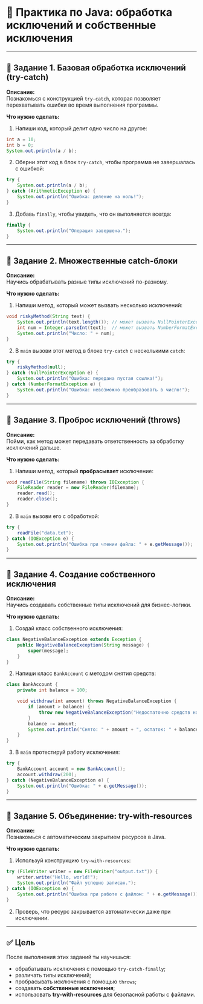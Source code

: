 # 🧠 Практика по Java: обработка исключений и собственные исключения

---

## 🧩 Задание 1. Базовая обработка исключений (try-catch)

**Описание:**  
Познакомься с конструкцией `try-catch`, которая позволяет перехватывать ошибки во время выполнения программы.

**Что нужно сделать:**  
1. Напиши код, который делит одно число на другое:
```java
int a = 10;
int b = 0;
System.out.println(a / b);
```
2. Оберни этот код в блок `try-catch`, чтобы программа не завершалась с ошибкой:
```java
try {
    System.out.println(a / b);
} catch (ArithmeticException e) {
    System.out.println("Ошибка: деление на ноль!");
}
```
3. Добавь `finally`, чтобы увидеть, что он выполняется всегда:
```java
finally {
    System.out.println("Операция завершена.");
}
```

---

## 🧩 Задание 2. Множественные catch-блоки

**Описание:**  
Научись обрабатывать разные типы исключений по-разному.

**Что нужно сделать:**  
1. Напиши метод, который может вызвать несколько исключений:
```java
void riskyMethod(String text) {
    System.out.println(text.length()); // может вызвать NullPointerException
    int num = Integer.parseInt(text);  // может вызвать NumberFormatException
    System.out.println("Число: " + num);
}
```
2. В `main` вызови этот метод в блоке `try-catch` с несколькими `catch`:
```java
try {
    riskyMethod(null);
} catch (NullPointerException e) {
    System.out.println("Ошибка: передана пустая ссылка!");
} catch (NumberFormatException e) {
    System.out.println("Ошибка: невозможно преобразовать в число!");
}
```

---

## 🧩 Задание 3. Проброс исключений (throws)

**Описание:**  
Пойми, как метод может передавать ответственность за обработку исключений дальше.

**Что нужно сделать:**  
1. Напиши метод, который **пробрасывает** исключение:
```java
void readFile(String filename) throws IOException {
    FileReader reader = new FileReader(filename);
    reader.read();
    reader.close();
}
```
2. В `main` вызови его с обработкой:
```java
try {
    readFile("data.txt");
} catch (IOException e) {
    System.out.println("Ошибка при чтении файла: " + e.getMessage());
}
```

---

## 🧩 Задание 4. Создание собственного исключения

**Описание:**  
Научись создавать собственные типы исключений для бизнес-логики.

**Что нужно сделать:**  
1. Создай класс собственного исключения:
```java
class NegativeBalanceException extends Exception {
    public NegativeBalanceException(String message) {
        super(message);
    }
}
```
2. Напиши класс `BankAccount` с методом снятия средств:
```java
class BankAccount {
    private int balance = 100;

    void withdraw(int amount) throws NegativeBalanceException {
        if (amount > balance) {
            throw new NegativeBalanceException("Недостаточно средств на счете!");
        }
        balance -= amount;
        System.out.println("Снято: " + amount + ", остаток: " + balance);
    }
}
```
3. В `main` протестируй работу исключения:
```java
try {
    BankAccount account = new BankAccount();
    account.withdraw(200);
} catch (NegativeBalanceException e) {
    System.out.println("Ошибка: " + e.getMessage());
}
```

---

## 🧩 Задание 5. Объединение: try-with-resources

**Описание:**  
Познакомься с автоматическим закрытием ресурсов в Java.

**Что нужно сделать:**  
1. Используй конструкцию `try-with-resources`:
```java
try (FileWriter writer = new FileWriter("output.txt")) {
    writer.write("Hello, world!");
    System.out.println("Файл успешно записан.");
} catch (IOException e) {
    System.out.println("Ошибка при работе с файлом: " + e.getMessage());
}
```
2. Проверь, что ресурс закрывается автоматически даже при исключении.

---

## ✅ Цель

После выполнения этих заданий ты научишься:
- обрабатывать исключения с помощью `try-catch-finally`;
- различать типы исключений;
- пробрасывать исключения с помощью `throws`;
- создавать **собственные исключения**;
- использовать **try-with-resources** для безопасной работы с файлами.
